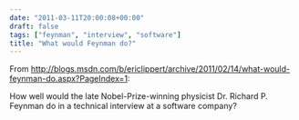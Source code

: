 ```yaml
---
date: "2011-03-11T20:00:08+00:00"
draft: false
tags: ["feynman", "interview", "software"]
title: "What would Feynman do?"
---
```

From http://blogs.msdn.com/b/ericlippert/archive/2011/02/14/what-would-feynman-do.aspx?PageIndex=1:



How well would the late Nobel-Prize-winning physicist Dr. Richard P. Feynman do in a technical interview at a software company?

